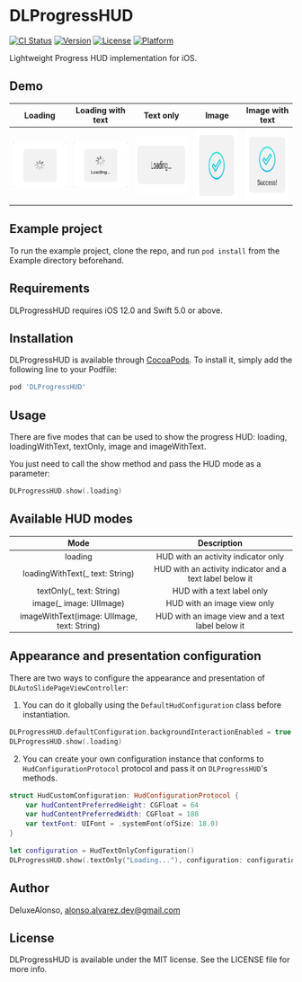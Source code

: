 # DLProgressHUD

[![CI Status](https://img.shields.io/travis/DeluxeAlonso/DLProgressHUD.svg?style=flat)](https://travis-ci.org/DeluxeAlonso/DLProgressHUD)
[![Version](https://img.shields.io/cocoapods/v/DLProgressHUD.svg?style=flat)](https://cocoapods.org/pods/DLProgressHUD)
[![License](https://img.shields.io/cocoapods/l/DLProgressHUD.svg?style=flat)](https://cocoapods.org/pods/DLProgressHUD)
[![Platform](https://img.shields.io/cocoapods/p/DLProgressHUD.svg?style=flat)](https://cocoapods.org/pods/DLProgressHUD)

Lightweight Progress HUD implementation for iOS.

## Demo

| Loading   |      Loading with text      | Text only     |      Image     |      Image with text      |
|:----------:|:-------------:|:-------------:|:-------------:|:-------------:|
| ![](Screenshots/Loading.gif) | ![](Screenshots/LoadingWithText.gif) |  <img src="Screenshots/TextOnly.png" width=200 height=100> | <img src="Screenshots/Image.png" width=130 height=130> | <img src="Screenshots/ImageWithText.png" width=130 height=130> |

## Example project

To run the example project, clone the repo, and run `pod install` from the Example directory beforehand.

## Requirements

DLProgressHUD requires iOS 12.0 and Swift 5.0 or above.

## Installation

DLProgressHUD is available through [CocoaPods](https://cocoapods.org). To install
it, simply add the following line to your Podfile:

```ruby
pod 'DLProgressHUD'
```

## Usage

There are five modes that can be used to show the progress HUD: loading, loadingWithText, textOnly, image and imageWithText.

You just need to call the show method and pass the HUD mode as a parameter:

```swift
DLProgressHUD.show(.loading)
```

## Available HUD modes

| Mode   |      Description      |
|:----------:|:-------------:|
| loading |  HUD with an activity indicator only |
| loadingWithText(_ text: String) |  HUD with an activity indicator and a text label below it |
| textOnly(_ text: String) |  HUD with a text label only |
| image(_ image: UIImage) |  HUD with an image view only |
| imageWithText(image: UIImage, text: String) |  HUD with an image view and a text label below it |

## Appearance and presentation configuration

There are two ways to configure the appearance and presentation of `DLAutoSlidePageViewController`:

1) You can do it globally using the `DefaultHudConfiguration` class before instantiation.

```swift
DLProgressHUD.defaultConfiguration.backgroundInteractionEnabled = true
DLProgressHUD.show(.loading)
```

2) You can create your own configuration instance that conforms to `HudConfigurationProtocol` protocol and pass it on `DLProgressHUD`'s methods.

```swift
struct HudCustomConfiguration: HudConfigurationProtocol {
    var hudContentPreferredHeight: CGFloat = 64
    var hudContentPreferredWidth: CGFloat = 180
    var textFont: UIFont = .systemFont(ofSize: 18.0)
}
```

```swift
let configuration = HudTextOnlyConfiguration()
DLProgressHUD.show(.textOnly("Loading..."), configuration: configuration)
```

## Author

DeluxeAlonso, alonso.alvarez.dev@gmail.com

## License

DLProgressHUD is available under the MIT license. See the LICENSE file for more info.
